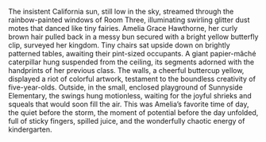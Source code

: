 The insistent California sun, still low in the sky, streamed through the rainbow-painted windows of Room Three, illuminating swirling glitter dust motes that danced like tiny fairies. Amelia Grace Hawthorne, her curly brown hair pulled back in a messy bun secured with a bright yellow butterfly clip, surveyed her kingdom. Tiny chairs sat upside down on brightly patterned tables, awaiting their pint-sized occupants.  A giant papier-mâché caterpillar hung suspended from the ceiling, its segments adorned with the handprints of her previous class.  The walls, a cheerful buttercup yellow, displayed a riot of colorful artwork, testament to the boundless creativity of five-year-olds. Outside, in the small, enclosed playground of Sunnyside Elementary, the swings hung motionless, waiting for the joyful shrieks and squeals that would soon fill the air.  This was Amelia’s favorite time of day, the quiet before the storm, the moment of potential before the day unfolded, full of sticky fingers, spilled juice, and the wonderfully chaotic energy of kindergarten.
